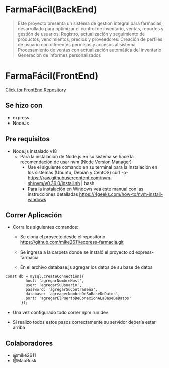 # FarmaFácil(BackEnd)

> Este proyecto presenta un sistema de gestión integral para farmacias, desarrollado para optimizar el control de inventario, ventas, reportes y gestión de usuarios.
> Registro, actualización y seguimiento de productos, vencimientos, precios y proveedores.
> Creación de perfiles de usuario con diferentes permisos y accesos al sistema
> Procesamiento de ventas con actualización automática del inventario
> Generación de informes personalizados

# FarmaFácil(FrontEnd)
[Click for FrontEnd Repository](https://github.com/mike2611/vue-farmacia)

## Se hizo con

- express
- NodeJs

## Pre requisitos

- Node.js instalado v18
  - Para la instalación de Node.js en su sistema se hace la recomendación de usar nvm (Node Version Manager) 
    - Use el siguiente comando en su terminal para la instalación en los sistemas (Ubuntu, Debian y CentOS) curl -o- https://raw.githubusercontent.com/nvm-sh/nvm/v0.39.0/install.sh | bash
    - Para la instalación en Windows vea este manual con las instrucciones detalladas https://4geeks.com/how-to/nvm-install-windows


## Correr Aplicación

- Corra los siguientes comandos:
  - Se clona el proyecto desde el repositorio https://github.com/mike2611/express-farmacia.git

  - Se ingresa a la carpeta donde se instaló el proyecto cd express-farmacia

  - En el archivo database.js agregar los datos de su base de datos
 ```
 const db = mysql.createConnection({
          host: 'agregarNombreHost',
          user: 'agregarSuUsuario',
          password: 'agregarSuContraseña',
          database: 'agreagerNombreDeSuBaseDeDatos',
          port: 'agregarElPuertoDeConexionALaBaseDeDatos'
        });
 ```


- Una vez configurado todo correr npm run dev

- Si realizo todos estos pasos correctamente su servidor debería estar arriba

## Colaboradores
- @mike2611
- @MaoRusk
